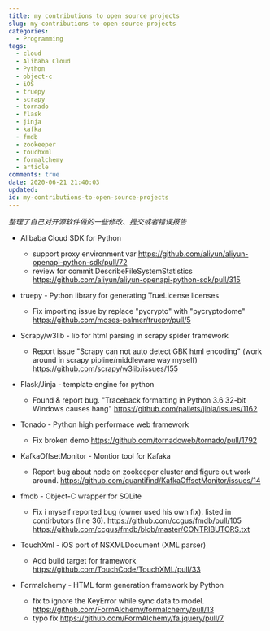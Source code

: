 ```yaml
---
title: my contributions to open source projects
slug: my-contributions-to-open-source-projects
categories:
  - Programming
tags:
  - cloud
  - Alibaba Cloud
  - Python
  - object-c
  - iOS
  - truepy
  - scrapy
  - tornado
  - flask
  - jinja
  - kafka
  - fmdb
  - zookeeper
  - touchxml
  - formalchemy
  - article
comments: true
date: 2020-06-21 21:40:03
updated:
id: my-contributions-to-open-source-projects
---
```



_整理了自己对开源软件做的一些修改、提交或者错误报告_


- Alibaba Cloud SDK for Python
  * support proxy environment var
    https://github.com/aliyun/aliyun-openapi-python-sdk/pull/72
  * review for commit DescribeFileSystemStatistics
    https://github.com/aliyun/aliyun-openapi-python-sdk/pull/315
  
- truepy - Python library for generating TrueLicense licenses
  * Fix importing issue by replace "pycrypto" with "pycryptodome"
  https://github.com/moses-palmer/truepy/pull/5

- Scrapy/w3lib - lib for html parsing in scrapy spider framework
  * Report issue "Scrapy can not auto detect GBK html encoding" (work around in scrapy pipline/middleware way myself)
    https://github.com/scrapy/w3lib/issues/155
    
- Flask/Jinja - template engine for python
  * Found & report bug. "Traceback formatting in Python 3.6 32-bit Windows causes hang"
    https://github.com/pallets/jinja/issues/1162
    
- Tonado - Python high performace web framework
  * Fix broken demo 
    https://github.com/tornadoweb/tornado/pull/1792

- KafkaOffsetMonitor - Montior tool for Kafaka
  * Report bug about node on zookeeper cluster and figure out work around.
    https://github.com/quantifind/KafkaOffsetMonitor/issues/14
  
- fmdb - Object-C wrapper for SQLite
  * Fix i myself reported bug (owner used his own fix). listed in contirbutors (line 36).
    https://github.com/ccgus/fmdb/pull/105
    https://github.com/ccgus/fmdb/blob/master/CONTRIBUTORS.txt
    
- TouchXml - iOS port of NSXMLDocument (XML parser)
  * Add build target for framework
    https://github.com/TouchCode/TouchXML/pull/33
    
- Formalchemy - HTML form generation framework by Python
  * fix to ignore the KeyError while sync data to model.
    https://github.com/FormAlchemy/formalchemy/pull/13
  * typo fix
    https://github.com/FormAlchemy/fa.jquery/pull/7
   